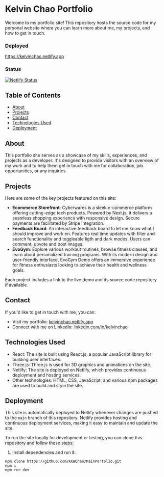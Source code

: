 # Kelvin Chao Portfolio

Welcome to my portfolio site! This repository hosts the source code for my personal website where you can learn more about me, my projects, and how to get in touch.

### Deployed

https://kelvinchao.netlify.app

### Status

[![Netlify Status](https://api.netlify.com/api/v1/badges/475242c3-d0ba-4e55-a1f9-cca985df0984/deploy-status)](https://app.netlify.com/sites/kelvinchao/deploys)

## Table of Contents

- [About](#about)
- [Projects](#projects)
- [Contact](#contact)
- [Technologies Used](#technologies-used)
- [Deployment](#deployment)

## About

This portfolio site serves as a showcase of my skills, experiences, and projects as a developer. It's designed to provide visitors with an overview of my work and to help them get in touch with me for collaboration, job opportunities, or any inquiries.

<!-- ![Portfolio Screenshot](./screenshot.png) -->

## Projects

Here are some of the key projects featured on this site:

- **Ecommerce Storefront**: Cyberwares is a sleek e-commerce platform offering cutting-edge tech products. Powered by Next.js, it delivers a seamless shopping experience with responsive design. Secure payments are facilitated by Stripe integration.
- **Feedback Board**: An interactive feedback board to let me know what I should improve and work on. Features real time updates with filter and search functionality and toggleable ligth and dark modes. Users can comment, upvote and post images.
- **EvoGym**: Explore various workout routines, browse fitness classes, and learn about personalized training programs. With its modern design and user-friendly interface, EvoGym Demo offers an immersive experience for fitness enthusiasts looking to achieve their health and wellness goals.

Each project includes a link to the live demo and its source code repository if available.

## Contact

If you'd like to get in touch with me, you can:

- Visit my portfolio: [kelvinchao.netlify.app](https://kelvinchao.netlify.app/)
- Connect with me on LinkedIn: [linkedin.com/in/kelvinchao](https://www.linkedin.com/in/kelvinkchao/)

## Technologies Used

- React: The site is built using React.js, a popular JavaScript library for building user interfaces.
- Three.js: Three.js is used for 3D graphics and animations on the site.
- Netlify: The site is deployed on Netlify, which provides continuous deployment and hosting services.
- Other technologies: HTML, CSS, JavaScript, and various npm packages are used to build and style the site.

## Deployment

This site is automatically deployed to Netlify whenever changes are pushed to the `main` branch of this repository. Netlify provides hosting and continuous deployment services, making it easy to maintain and update the site.

To run the site locally for development or testing, you can clone this repository and follow these steps:

1. Install dependencies and run it:

```
npm clone https://github.com/KKWChao/MainPortolio.git
npm i
npm run dev
```
